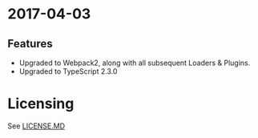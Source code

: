 # 2017-04-03

## Features
* Upgraded to Webpack2, along with all subsequent Loaders & Plugins.
* Upgraded to TypeScript 2.3.0

# Licensing
See [LICENSE.MD](./LICENSE.MD)
